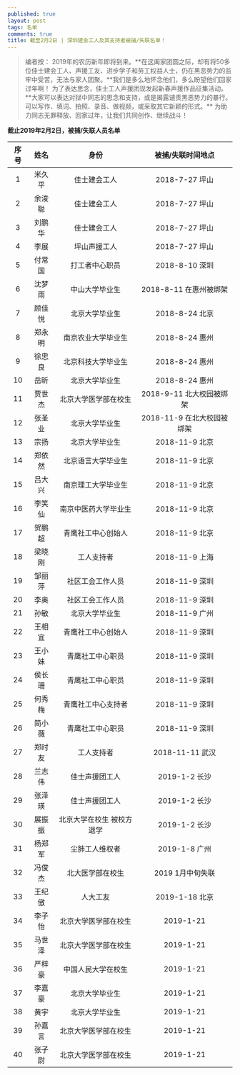 ```yaml
---
published: true
layout: post
tags: 名单
comments: true
title: 截至2月2日 | 深圳建会工人及其支持者被捕/失联名单！
---
```

<blockquote>
编者按： 2019年的农历新年即将到来。**在这阖家团圆之际，却有将50多位佳士建会工人、声援工友、进步学子和劳工权益人士，仍在黑恶势力的监牢中受苦，无法与家人团聚。**我们是多么地怀念他们，多么盼望他们回家过年啊！
为了表达思念，佳士工人声援团现发起新春声援作品征集活动。**大家可以表达对狱中同志的思念和支持，或是揭露谴责黑恶势力的暴行。可以写作、填词、拍照、录音、做视频，或采取其它新颖的形式。**
为助力同志无罪释放、回家过年，让我们共同创作、继续战斗！
</blockquote>

**截止2019年2月2日，被捕/失联人员名单**

序号|姓名|身份|被捕/失联时间地点
:--:|:--:|:--:|:--:
1|米久平|佳士建会工人| 2018-7-27 坪山
2|余浚聪|佳士建会工人| 2018-7-27 坪山
3|刘鹏华|佳士建会工人| 2018-7-27 坪山
4|李展  |坪山声援工人| 2018-7-27 坪山
5|付常国|打工者中心职员| 2018-8-10 深圳
6|沈梦雨|中山大学毕业生| 2018-8-11 在惠州被绑架
7|顾佳悦|北京大学毕业生| 2018-8-24 北京
8|郑永明|南京农业大学毕业生|2018-8-24 惠州
9|徐忠良|北京科技大学毕业生| 2018-8-24 惠州
10|岳昕 |北京大学毕业生| 2018-8-24 惠州
11|贾世杰|北京大学医学部在校生| 2018-9-11 北大校园被绑架
12|张圣业|北京大学毕业生| 2018-11-9 在北大校园被绑架
13|宗扬  |北京大学毕业生| 2018-11-9 北京
14|郑依然|北京语言大学毕业生| 2018-11-9 北京
15|吕大兴|南京理工大学毕业生| 2018-11-9 北京
16|李笑仙|南京中医药大学毕业生| 2018-11-9 北京
17|贺鹏超|青鹰社工中心创始人| 2018-11-9 北京
18|梁晓刚|工人支持者| 2018-11-9 上海
19|邹丽萍|社区工会工作人员| 2018-11-9 深圳
20|李奥  |社区工会工作人员| 2018-11-9 深圳
21|孙敏  |北京大学毕业生| 2018-11-9 广州
22|王相宜|青鹰社工中心创始人| 2018-11-9 深圳
23|王小妹|青鹰社工中心职员| 2018-11-9 深圳
24|侯长珊|青鹰社工中心职员| 2018-11-9 深圳
25|何秀梅|青鹰社工中心支持者| 2018-11-9 深圳
26|简小薇|青鹰社工中心职员| 2018-11-9 深圳
27|郑时友|工人支持者| 2018-11-11 武汉
28|兰志伟|佳士声援团工人 | 2019-1-2 长沙
29|张泽瑛|佳士声援团工人 | 2019-1-2 长沙
30|展振振|北京大学在校生 被校方退学| 2019-1-2 长沙
31|杨郑军|尘肺工人维权者| 2019-1-8 广州
32|冯俊杰|北大医学部在校生 | 2019 1月中旬失联
33|王纪傲|人大工友 | 2019-1-18 北京
34|李子怡|北京大学医学部在校生|2019-1-21
35|马世泽|北京大学医学部在校生|2019-1-21
36|严梓豪|中国人民大学在校生|2019-1-21
37|李嘉豪|北京大学毕业生|2019-1-21
38|黄宇|北京大学毕业生|2019-1-21
39|孙嘉言|北京大学医学部在校生| 2019-1-21
40|张子尉|北京大学医学部在校生| 2019-1-21
